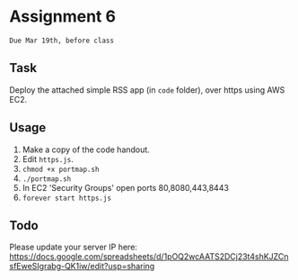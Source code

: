 # Assignment 6
`Due Mar 19th, before class`

## Task
Deploy the attached simple RSS app (in `code` folder), over https using
AWS EC2.

## Usage

1. Make a copy of the code handout.
2. Edit `https.js`.
3. `chmod +x portmap.sh`
4. `./portmap.sh`
5. In EC2 'Security Groups' open ports 80,8080,443,8443
5. `forever start https.js`


## Todo
Please update your server IP here:
https://docs.google.com/spreadsheets/d/1pOQ2wcAATS2DCj23t4shKJZCnsfEweSIgrabg-QK1iw/edit?usp=sharing

